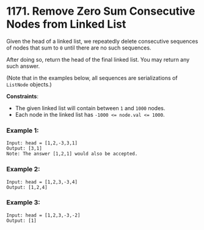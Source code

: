 # 1171. Remove Zero Sum Consecutive Nodes from Linked List

Given the head of a linked list, we repeatedly delete consecutive sequences of nodes that sum to `0` until there are no such sequences.

After doing so, return the head of the final linked list. You may return any such answer.

(Note that in the examples below, all sequences are serializations of `ListNode` objects.)

**Constraints**:
- The given linked list will contain between `1` and `1000` nodes.
- Each node in the linked list has `-1000 <= node.val <= 1000`.

### Example 1:
```
Input: head = [1,2,-3,3,1]
Output: [3,1]
Note: The answer [1,2,1] would also be accepted.
```

### Example 2:
```
Input: head = [1,2,3,-3,4]
Output: [1,2,4]
```

### Example 3:
```
Input: head = [1,2,3,-3,-2]
Output: [1]
```
